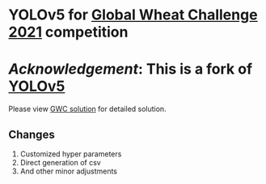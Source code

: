 # YOLOv5 for [Global Wheat Challenge 2021](https://www.aicrowd.com/challenges/global-wheat-challenge-2021) competition
# *Acknowledgement*: This is a fork of [YOLOv5](https://github.com/ultralytics/yolov5)

Please view [GWC solution](https://github.com/ksnxr/GWC_solution) for detailed solution.

## Changes
1. Customized hyper parameters
2. Direct generation of csv
3. And other minor adjustments
